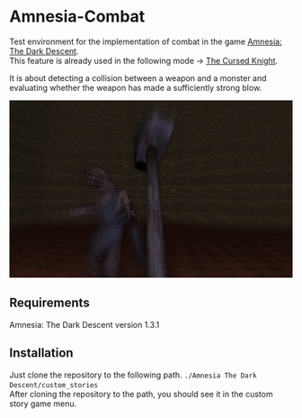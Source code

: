 # Amnesia-Combat

Test environment for the implementation of combat in the game [Amnesia: The Dark Descent](https://en.wikipedia.org/wiki/Amnesia:_The_Dark_Descent).  
This feature is already used in the following mode → [The Cursed Knight](https://www.moddb.com/mods/the-cursed-knight).

It is about detecting a collision between a weapon and a monster and evaluating whether the weapon has made a sufficiently strong blow.
<p align="center"><img src="resources/preview.jpg" alt="combat.png"/></p>

## Requirements
Amnesia: The Dark Descent version 1.3.1

## Installation  
Just clone the repository to the following path. `./Amnesia The Dark Descent/custom_stories`  
After cloning the repository to the path, you should see it in the custom story game menu.
